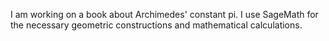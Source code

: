 I am working on a book about Archimedes' constant pi. I use SageMath for the necessary geometric constructions and mathematical calculations. 
